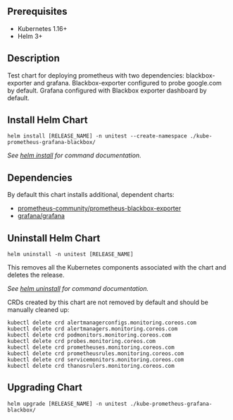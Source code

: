 ## Prerequisites

- Kubernetes 1.16+
- Helm 3+

## Description

Test chart for deploying prometheus with two dependencies: blackbox-exporter and grafana.
Blackbox-exporter configured to probe google.com by default.
Grafana configured with Blackbox exporter dashboard by default.

## Install Helm Chart

```console
helm install [RELEASE_NAME] -n unitest --create-namespace ./kube-prometheus-grafana-blackbox/
```
_See [helm install](https://helm.sh/docs/helm/helm_install/) for command documentation._

## Dependencies

By default this chart installs additional, dependent charts:

- [prometheus-community/prometheus-blackbox-exporter](https://github.com/prometheus-community/helm-charts/tree/main/charts/prometheus-blackbox-exporter)
- [grafana/grafana](https://github.com/grafana/helm-charts/tree/main/charts/grafana)

## Uninstall Helm Chart

```console
helm uninstall -n unitest [RELEASE_NAME]
```

This removes all the Kubernetes components associated with the chart and deletes the release.

_See [helm uninstall](https://helm.sh/docs/helm/helm_uninstall/) for command documentation._

CRDs created by this chart are not removed by default and should be manually cleaned up:

```console
kubectl delete crd alertmanagerconfigs.monitoring.coreos.com
kubectl delete crd alertmanagers.monitoring.coreos.com
kubectl delete crd podmonitors.monitoring.coreos.com
kubectl delete crd probes.monitoring.coreos.com
kubectl delete crd prometheuses.monitoring.coreos.com
kubectl delete crd prometheusrules.monitoring.coreos.com
kubectl delete crd servicemonitors.monitoring.coreos.com
kubectl delete crd thanosrulers.monitoring.coreos.com
```

## Upgrading Chart

```console
helm upgrade [RELEASE_NAME] -n unitest ./kube-prometheus-grafana-blackbox/
```